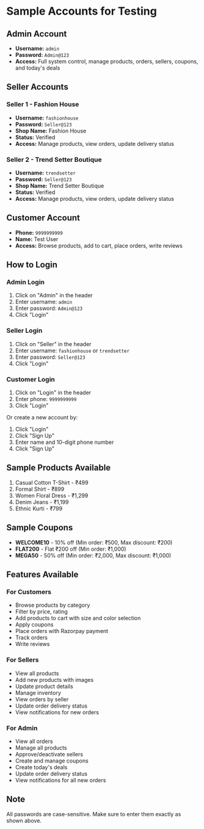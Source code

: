 # Sample Accounts for Testing

## Admin Account
- **Username:** `admin`
- **Password:** `Admin@123`
- **Access:** Full system control, manage products, orders, sellers, coupons, and today's deals

## Seller Accounts

### Seller 1 - Fashion House
- **Username:** `fashionhouse`
- **Password:** `Seller@123`
- **Shop Name:** Fashion House
- **Status:** Verified
- **Access:** Manage products, view orders, update delivery status

### Seller 2 - Trend Setter Boutique
- **Username:** `trendsetter`
- **Password:** `Seller@123`
- **Shop Name:** Trend Setter Boutique
- **Status:** Verified
- **Access:** Manage products, view orders, update delivery status

## Customer Account
- **Phone:** `9999999999`
- **Name:** Test User
- **Access:** Browse products, add to cart, place orders, write reviews

## How to Login

### Admin Login
1. Click on "Admin" in the header
2. Enter username: `admin`
3. Enter password: `Admin@123`
4. Click "Login"

### Seller Login
1. Click on "Seller" in the header
2. Enter username: `fashionhouse` or `trendsetter`
3. Enter password: `Seller@123`
4. Click "Login"

### Customer Login
1. Click on "Login" in the header
2. Enter phone: `9999999999`
3. Click "Login"

Or create a new account by:
1. Click "Login"
2. Click "Sign Up"
3. Enter name and 10-digit phone number
4. Click "Sign Up"

## Sample Products Available
1. Casual Cotton T-Shirt - ₹499
2. Formal Shirt - ₹899
3. Women Floral Dress - ₹1,299
4. Denim Jeans - ₹1,199
5. Ethnic Kurti - ₹799

## Sample Coupons
- **WELCOME10** - 10% off (Min order: ₹500, Max discount: ₹200)
- **FLAT200** - Flat ₹200 off (Min order: ₹1,000)
- **MEGA50** - 50% off (Min order: ₹2,000, Max discount: ₹1,000)

## Features Available

### For Customers
- Browse products by category
- Filter by price, rating
- Add products to cart with size and color selection
- Apply coupons
- Place orders with Razorpay payment
- Track orders
- Write reviews

### For Sellers
- View all products
- Add new products with images
- Update product details
- Manage inventory
- View orders by seller
- Update order delivery status
- View notifications for new orders

### For Admin
- View all orders
- Manage all products
- Approve/deactivate sellers
- Create and manage coupons
- Create today's deals
- Update order delivery status
- View notifications for all new orders

## Note
All passwords are case-sensitive. Make sure to enter them exactly as shown above.
